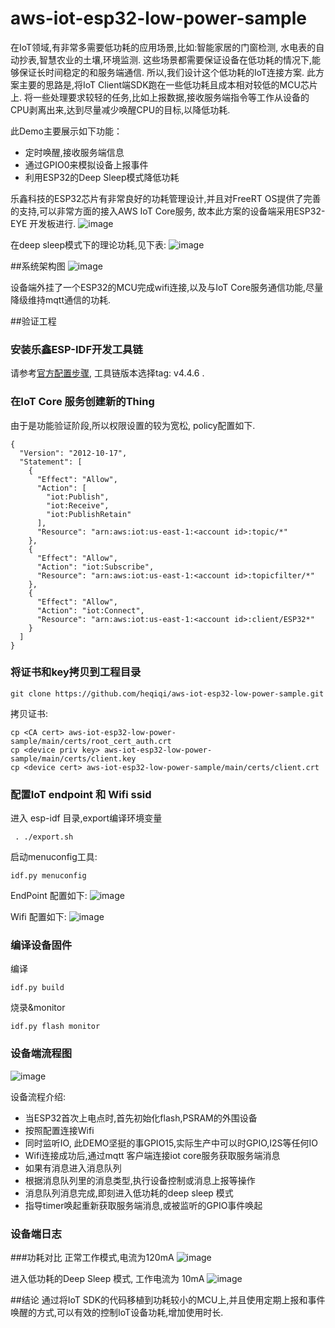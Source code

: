 # aws-iot-esp32-low-power-sample
在IoT领域,有非常多需要低功耗的应用场景,比如:智能家居的门窗检测, 水电表的自动抄表,智慧农业的土壤,环境监测. 这些场景都需要保证设备在低功耗的情况下,能够保证长时间稳定的和服务端通信.
所以,我们设计这个低功耗的IoT连接方案. 此方案主要的思路是,将IoT Client端SDK跑在一些低功耗且成本相对较低的MCU芯片上. 将一些处理要求较轻的任务,比如上报数据,接收服务端指令等工作从设备的CPU剥离出来,达到尽量减少唤醒CPU的目标,以降低功耗.

此Demo主要展示如下功能：
- 定时唤醒,接收服务端信息
- 通过GPIO0来模拟设备上报事件
- 利用ESP32的Deep Sleep模式降低功耗
  
乐鑫科技的ESP32芯片有非常良好的功耗管理设计,并且对FreeRT OS提供了完善的支持,可以非常方面的接入AWS IoT Core服务, 故本此方案的设备端采用ESP32-EYE 开发板进行.
![image](https://github.com/heqiqi/aws-iot-esp32-low-power-sample/blob/main/img/esp32-eye-devkit.png)

在deep sleep模式下的理论功耗,见下表:
![image](https://github.com/heqiqi/aws-iot-esp32-low-power-sample/blob/main/img/deepsleep-power.png)

##系统架构图
![image](https://github.com/heqiqi/aws-iot-esp32-low-power-sample/blob/main/img/architecture.png)

设备端外挂了一个ESP32的MCU完成wifi连接,以及与IoT Core服务通信功能,尽量降级维持mqtt通信的功耗.

##验证工程
### 安装乐鑫ESP-IDF开发工具链
请参考[官方配置步骤](https://docs.espressif.com/projects/esp-idf/en/stable/esp32/index.html), 工具链版本选择tag: v4.4.6 .

### 在IoT Core 服务创建新的Thing
由于是功能验证阶段,所以权限设置的较为宽松, policy配置如下.
```
{
  "Version": "2012-10-17",
  "Statement": [
    {
      "Effect": "Allow",
      "Action": [
        "iot:Publish",
        "iot:Receive",
        "iot:PublishRetain"
      ],
      "Resource": "arn:aws:iot:us-east-1:<account id>:topic/*"
    },
    {
      "Effect": "Allow",
      "Action": "iot:Subscribe",
      "Resource": "arn:aws:iot:us-east-1:<account id>:topicfilter/*"
    },
    {
      "Effect": "Allow",
      "Action": "iot:Connect",
      "Resource": "arn:aws:iot:us-east-1:<account id>:client/ESP32*"
    }
  ]
}
```

### 将证书和key拷贝到工程目录
```
git clone https://github.com/heqiqi/aws-iot-esp32-low-power-sample.git
```
拷贝证书:
```
cp <CA cert> aws-iot-esp32-low-power-sample/main/certs/root_cert_auth.crt
cp <device priv key> aws-iot-esp32-low-power-sample/main/certs/client.key
cp <device cert> aws-iot-esp32-low-power-sample/main/certs/client.crt
```

### 配置IoT endpoint 和 Wifi ssid
进入 esp-idf 目录,export编译环境变量
```
 . ./export.sh
```
启动menuconfig工具:
```
idf.py menuconfig
```

EndPoint 配置如下:
![image](https://github.com/heqiqi/aws-iot-esp32-low-power-sample/blob/main/img/iot-endpoint.png)

Wifi 配置如下:
![image](https://github.com/heqiqi/aws-iot-esp32-low-power-sample/blob/main/img/wifi-ssid.png)

### 编译设备固件

编译
```
idf.py build
```
烧录&monitor
```
idf.py flash monitor
```

### 设备端流程图
![image](https://github.com/heqiqi/aws-iot-esp32-low-power-sample/blob/main/img/ESP32-workflow.png)

设备流程介绍:
- 当ESP32首次上电点时,首先初始化flash,PSRAM的外围设备
- 按照配置连接Wifi
- 同时监听IO, 此DEMO坚挺的事GPIO15,实际生产中可以时GPIO,I2S等任何IO
- Wifi连接成功后,通过mqtt 客户端连接iot core服务获取服务端消息
- 如果有消息进入消息队列
- 根据消息队列里的消息类型,执行设备控制或消息上报等操作
- 消息队列消息完成,即刻进入低功耗的deep sleep 模式
- 指导timer唤起重新获取服务端消息,或被监听的GPIO事件唤起


### 设备端日志


###功耗对比
正常工作模式,电流为120mA
![image](https://github.com/heqiqi/aws-iot-esp32-low-power-sample/blob/main/img/high-current.png)

进入低功耗的Deep Sleep 模式, 工作电流为 10mA
![image](https://github.com/heqiqi/aws-iot-esp32-low-power-sample/blob/main/img/low-power-current.png)


##结论
通过将IoT SDK的代码移植到功耗较小的MCU上,并且使用定期上报和事件唤醒的方式,可以有效的控制IoT设备功耗,增加使用时长.